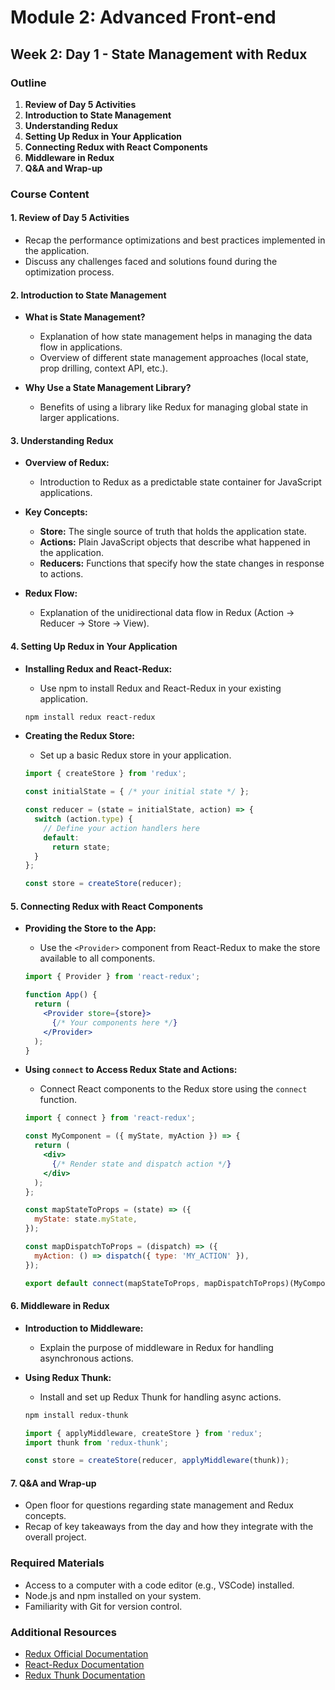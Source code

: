 # Module 2: Advanced Front-end
## Week 2: Day 1 - State Management with Redux

### Outline
1. **Review of Day 5 Activities**
2. **Introduction to State Management**
3. **Understanding Redux**
4. **Setting Up Redux in Your Application**
5. **Connecting Redux with React Components**
6. **Middleware in Redux**
7. **Q&A and Wrap-up**

### Course Content

#### 1. Review of Day 5 Activities
- Recap the performance optimizations and best practices implemented in the application.
- Discuss any challenges faced and solutions found during the optimization process.

#### 2. Introduction to State Management
- **What is State Management?**
  - Explanation of how state management helps in managing the data flow in applications.
  - Overview of different state management approaches (local state, prop drilling, context API, etc.).

- **Why Use a State Management Library?**
  - Benefits of using a library like Redux for managing global state in larger applications.

#### 3. Understanding Redux
- **Overview of Redux:**
  - Introduction to Redux as a predictable state container for JavaScript applications.
  
- **Key Concepts:**
  - **Store:** The single source of truth that holds the application state.
  - **Actions:** Plain JavaScript objects that describe what happened in the application.
  - **Reducers:** Functions that specify how the state changes in response to actions.

- **Redux Flow:**
  - Explanation of the unidirectional data flow in Redux (Action → Reducer → Store → View).

#### 4. Setting Up Redux in Your Application
- **Installing Redux and React-Redux:**
  - Use npm to install Redux and React-Redux in your existing application.

  ```bash
  npm install redux react-redux
  ```

- **Creating the Redux Store:**
  - Set up a basic Redux store in your application.

  ```jsx
  import { createStore } from 'redux';

  const initialState = { /* your initial state */ };

  const reducer = (state = initialState, action) => {
    switch (action.type) {
      // Define your action handlers here
      default:
        return state;
    }
  };

  const store = createStore(reducer);
  ```

#### 5. Connecting Redux with React Components
- **Providing the Store to the App:**
  - Use the `<Provider>` component from React-Redux to make the store available to all components.

  ```jsx
  import { Provider } from 'react-redux';
  
  function App() {
    return (
      <Provider store={store}>
        {/* Your components here */}
      </Provider>
    );
  }
  ```

- **Using `connect` to Access Redux State and Actions:**
  - Connect React components to the Redux store using the `connect` function.

  ```jsx
  import { connect } from 'react-redux';

  const MyComponent = ({ myState, myAction }) => {
    return (
      <div>
        {/* Render state and dispatch action */}
      </div>
    );
  };

  const mapStateToProps = (state) => ({
    myState: state.myState,
  });

  const mapDispatchToProps = (dispatch) => ({
    myAction: () => dispatch({ type: 'MY_ACTION' }),
  });

  export default connect(mapStateToProps, mapDispatchToProps)(MyComponent);
  ```

#### 6. Middleware in Redux
- **Introduction to Middleware:**
  - Explain the purpose of middleware in Redux for handling asynchronous actions.

- **Using Redux Thunk:**
  - Install and set up Redux Thunk for handling async actions.

  ```bash
  npm install redux-thunk
  ```

  ```jsx
  import { applyMiddleware, createStore } from 'redux';
  import thunk from 'redux-thunk';

  const store = createStore(reducer, applyMiddleware(thunk));
  ```

#### 7. Q&A and Wrap-up
- Open floor for questions regarding state management and Redux concepts.
- Recap of key takeaways from the day and how they integrate with the overall project.

### Required Materials
- Access to a computer with a code editor (e.g., VSCode) installed.
- Node.js and npm installed on your system.
- Familiarity with Git for version control.

### Additional Resources
- [Redux Official Documentation](https://redux.js.org/)
- [React-Redux Documentation](https://react-redux.js.org/)
- [Redux Thunk Documentation](https://github.com/reduxjs/redux-thunk)



